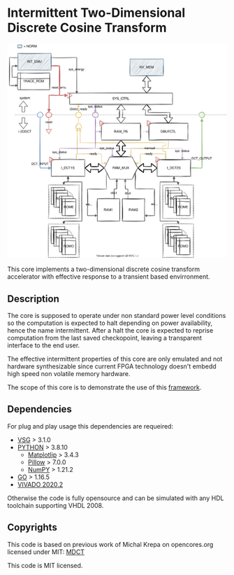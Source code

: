 # Intermittent Two-Dimensional Discrete Cosine Transform
![image](./doc/i-2DDCT.svg)

This core implements a two-dimensional discrete cosine transform accelerator
with effective response to a transient based envirronment.   

## Description

The core is supposed to operate under non standard power level conditions so
the computation is expected to halt depending on power availability, hence the
name intermittent.
After a halt the core is expected to reprise computation from the last saved
checkopoint, leaving a transparent interface to the end user.

The effective intermittent properties of this core are only emulated and not
hardware synthesizable since current FPGA technology doesn't embedd high speed
non volatile memory hardware.  

The scope of this core is to demonstrate the use of this
[framework](https://github.com/simoneruffini/NORM). 

## Dependencies
For plug and play usage this dependencies are requeired:
- [VSG](https://github.com/jeremiah-c-leary/vhdl-style-guide) > 3.1.0
- [PYTHON](https://www.python.org/) > 3.8.10
	- [Matplotlip](https://matplotlib.org/) > 3.4.3
	- [Pillow](https://python-pillow.org/) > 7.0.0
	- [NumPY](https://numpy.org/) > 1.21.2
- [GO](https://golang.org/) > 1.16.5
- [VIVADO 2020.2](https://www.xilinx.com/support/download/index.html/content/xilinx/en/downloadNav/vivado-design-tools/2020-2.html)

Otherwise the code is fully opensource and can be simulated with any HDL
toolchain supporting VHDL 2008.

## Copyrights 
This code is based on previous work of Michal Krepa on opencores.org licensed under MIT:
[MDCT](https://opencores.org/projects/mdct)

This code is MIT licensed.
